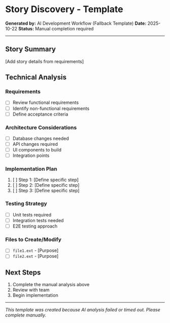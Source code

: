 # Story Discovery - Template

**Generated by:** AI Development Workflow (Fallback Template)
**Date:** 2025-10-22
**Status:** Manual completion required

---

## Story Summary
[Add story details from requirements]

## Technical Analysis
### Requirements
- [ ] Review functional requirements
- [ ] Identify non-functional requirements
- [ ] Define acceptance criteria

### Architecture Considerations
- [ ] Database changes needed
- [ ] API changes required
- [ ] UI components to build
- [ ] Integration points

### Implementation Plan
1. [ ] Step 1: [Define specific step]
2. [ ] Step 2: [Define specific step]
3. [ ] Step 3: [Define specific step]

### Testing Strategy
- [ ] Unit tests required
- [ ] Integration tests needed
- [ ] E2E testing approach

### Files to Create/Modify
- [ ] `file1.ext` - [Purpose]
- [ ] `file2.ext` - [Purpose]

## Next Steps
1. Complete the manual analysis above
2. Review with team
3. Begin implementation

---
*This template was created because AI analysis failed or timed out. Please complete manually.*

